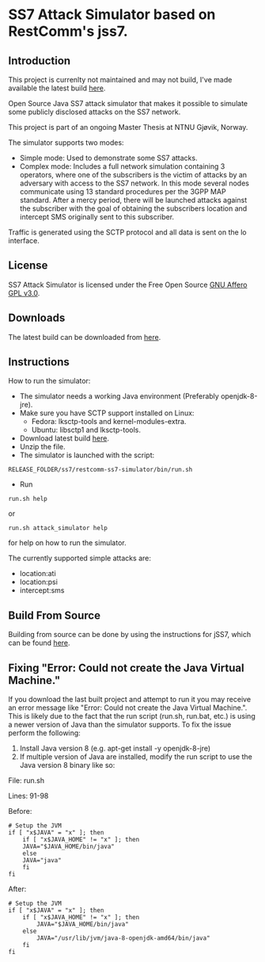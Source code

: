 # SS7 Attack Simulator based on RestComm's jss7.

## Introduction

This project is currenlty not maintained and may not build, I've made available the latest build [here](https://drive.google.com/file/d/0B5wpGwi_jRR5a1pUZ2laWnA0WmM/view?usp=sharing).

Open Source Java SS7 attack simulator that makes it possible to simulate some publicly disclosed attacks on the SS7 network.

This project is part of an ongoing Master Thesis at NTNU Gjøvik, Norway.

The simulator supports two modes:

* Simple mode: Used to demonstrate some SS7 attacks.
* Complex mode: Includes a full network simulation containing 3 operators, where one of the subscribers is the victim of attacks by an adversary with access to the SS7 network.
  In this mode several nodes communicate using 13 standard procedures per the 3GPP MAP standard. After a mercy period, there will be launched attacks against the subscriber with the goal of obtaining the subscribers location and intercept SMS originally sent to this subscriber.

Traffic is generated using the SCTP protocol and all data is sent on the lo interface.

## License

SS7 Attack Simulator is licensed under the Free Open Source [GNU Affero GPL v3.0](http://www.gnu.org/licenses/agpl-3.0.html).

## Downloads

The latest build can be downloaded from [here](https://drive.google.com/file/d/0B5wpGwi_jRR5a1pUZ2laWnA0WmM/view?usp=sharing).

## Instructions

How to run the simulator:

* The simulator needs a working Java environment (Preferably openjdk-8-jre).
* Make sure you have SCTP support installed on Linux:
  * Fedora: lksctp-tools and kernel-modules-extra.
  * Ubuntu: libsctp1 and lksctp-tools.
* Download latest build [here](https://drive.google.com/file/d/0B5wpGwi_jRR5a1pUZ2laWnA0WmM/view?usp=sharing).
* Unzip the file.
* The simulator is launched with the script:

```
RELEASE_FOLDER/ss7/restcomm-ss7-simulator/bin/run.sh
```

* Run

``` 
run.sh help 
```

or

```
run.sh attack_simulator help 
```

for help on how to run the simulator.

The currently supported simple attacks are:

* location:ati
* location:psi
* intercept:sms

## Build From Source

Building from source can be done by using the instructions for jSS7, which can
be found [here](https://github.com/RestComm/jss7/wiki/Build-jSS7-from-Source).

## Fixing "Error: Could not create the Java Virtual Machine."

If you download the last built project and attempt to run it you may receive an error message like "Error: Could not create the Java Virtual Machine.". This is likely due to the fact that the run script (run.sh, run.bat, etc.) is using a newer version of Java than the simulator supports. To fix the issue perform the following:

1. Install Java version 8 (e.g. apt-get install -y openjdk-8-jre)
2. If multiple version of Java are installed, modify the run script to use the Java version 8 binary like so:

File: run.sh

Lines: 91-98

Before:
```
# Setup the JVM
if [ "x$JAVA" = "x" ]; then
    if [ "x$JAVA_HOME" != "x" ]; then
	JAVA="$JAVA_HOME/bin/java"
    else
	JAVA="java"
    fi
fi
```

After:
```
# Setup the JVM
if [ "x$JAVA" = "x" ]; then
    if [ "x$JAVA_HOME" != "x" ]; then
	    JAVA="$JAVA_HOME/bin/java"
    else
	    JAVA="/usr/lib/jvm/java-8-openjdk-amd64/bin/java"
    fi
fi
```
